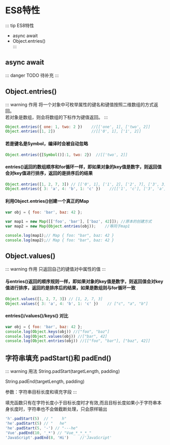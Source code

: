 # ES8特性

::: tip ES8特性
* async await  
* Object.entries()  
:::

## async await
::: danger TODO
待补充
:::

## Object.entries() 

::: warning 作用
将一个对象中可枚举属性的键名和键值按照二维数组的方式返回。  
若对象是数组，则会将数组的下标作为键值返回。
:::

```js
Object.entries({ one: 1, two: 2 })    //[['one', 1], ['two', 2]]
Object.entries([1, 2])                //[['0', 1], ['1', 2]]
```

#### 若是键名是Symbol，编译时会被自动忽略

```js
Object.entries({[Symbol()]:1, two: 2})  //[['two', 2]]
```

#### entries()返回的数组顺序和for循环一样，即如果对象的key值是数字，则返回值会对key值进行排序，返回的是排序后的结果

```js
Object.entries([1, 2, 7, 3]) // [['0', 1], ['1', 2], ['2', 7], ['3', 3]]
Object.entries({ 3: 'a', 4: 'b', 1: 'c' })    //[['1', 'c'], ['3', 'a'], ['4', 'b']]
```

#### 利用Object.entries()创建一个真正的Map

```js
var obj = { foo: 'bar', baz: 42 };
    
var map1 = new Map([['foo', 'bar'], ['baz', 42]]); //原本的创建方式
var map2 = new Map(Object.entries(obj));    //等同于map1

console.log(map1);// Map { foo: "bar", baz: 42 }
console.log(map2);// Map { foo: "bar", baz: 42 }
```

## Object.values()

::: warning 作用
只返回自己的键值对中属性的值
::: 

#### 与entries()返回的顺序规则一样，即如果对象的key值是数字，则返回值会对key值进行排序，返回的是排序后的结果，如果是数组则与for循环一致

```js
Object.values([1, 2, 7, 3]) // [1, 2, 7, 3]
Object.values({ 3: 'a', 4: 'b', 1: 'c' })    // ["c", "a", "b"]
```

#### entries()/values()/keys() 对比

```js
var obj = { foo: 'bar', baz: 42 };
console.log(Object.keys(obj)) //["foo", "baz"]
console.log(Object.values(obj)) //["bar", 42]
console.log(Object.entries(obj)) //[["foo", "bar"], ["baz", 42]]
```

## 字符串填充 padStart()和 padEnd()

::: warning 用法
String.padStart(targetLength, padding)

String.padEnd(targetLength, padding)

参数：字符串目标长度和填充字段
:::

填充函数只有在字符长度小于目标长度时才有效,而且目标长度如果小于字符串本身长度时，字符串也不会做截断处理，只会原样输出

```js
'h'.padStart(5)  // "    h"
'he'.padStart(5) // "   he"
'he'.padStart(5, '-') // "---he"
'Vue'.padEnd(10, '_*') // "Vue_*_*_*_"
'JavaScript'.padEnd(8, 'Hi')     //'JavaScript'
```